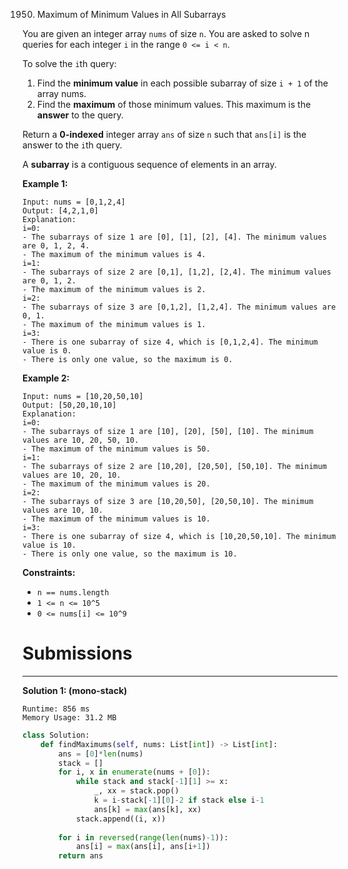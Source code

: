 1950. Maximum of Minimum Values in All Subarrays

You are given an integer array `nums` of size `n`. You are asked to solve n queries for each integer `i` in the range `0 <= i < n`.

To solve the `i`th query:

1. Find the **minimum value** in each possible subarray of size `i + 1` of the array nums.
1. Find the **maximum** of those minimum values. This maximum is the **answer** to the query.

Return a **0-indexed** integer array `ans` of size `n` such that `ans[i]` is the answer to the `i`th query.

A **subarray** is a contiguous sequence of elements in an array.

 

**Example 1:**
```
Input: nums = [0,1,2,4]
Output: [4,2,1,0]
Explanation:
i=0:
- The subarrays of size 1 are [0], [1], [2], [4]. The minimum values are 0, 1, 2, 4.
- The maximum of the minimum values is 4.
i=1:
- The subarrays of size 2 are [0,1], [1,2], [2,4]. The minimum values are 0, 1, 2.
- The maximum of the minimum values is 2.
i=2:
- The subarrays of size 3 are [0,1,2], [1,2,4]. The minimum values are 0, 1.
- The maximum of the minimum values is 1.
i=3:
- There is one subarray of size 4, which is [0,1,2,4]. The minimum value is 0.
- There is only one value, so the maximum is 0.
```

**Example 2:**
```
Input: nums = [10,20,50,10]
Output: [50,20,10,10]
Explanation:
i=0:
- The subarrays of size 1 are [10], [20], [50], [10]. The minimum values are 10, 20, 50, 10.
- The maximum of the minimum values is 50.
i=1:
- The subarrays of size 2 are [10,20], [20,50], [50,10]. The minimum values are 10, 20, 10.
- The maximum of the minimum values is 20.
i=2:
- The subarrays of size 3 are [10,20,50], [20,50,10]. The minimum values are 10, 10.
- The maximum of the minimum values is 10.
i=3:
- There is one subarray of size 4, which is [10,20,50,10]. The minimum value is 10.
- There is only one value, so the maximum is 10.
```

**Constraints:**

* `n == nums.length`
* `1 <= n <= 10^5`
* `0 <= nums[i] <= 10^9`

# Submissions
---
**Solution 1: (mono-stack)**
```
Runtime: 856 ms
Memory Usage: 31.2 MB
```
```python
class Solution:
    def findMaximums(self, nums: List[int]) -> List[int]:
        ans = [0]*len(nums)
        stack = []
        for i, x in enumerate(nums + [0]): 
            while stack and stack[-1][1] >= x: 
                _, xx = stack.pop()
                k = i-stack[-1][0]-2 if stack else i-1
                ans[k] = max(ans[k], xx)
            stack.append((i, x))
        
        for i in reversed(range(len(nums)-1)): 
            ans[i] = max(ans[i], ans[i+1])
        return ans
```
